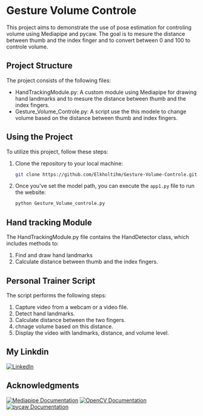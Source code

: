 # Gesture Volume Controle
This project aims to demonstrate the use of pose estimation for controling volume using Mediapipe and pycaw. The goal is to mesure the distance between thumb and the index finger and to convert between 0 and 100 to controle volume.

## Project Structure
The project consists of the following files:

* HandTrackingModule.py: A custom module using Mediapipe for drawing hand landmarks and to mesure the distance between thumb and the index fingers.
* Gesture_Volume_Controle.py: A script use the this modele to change volume based on the distance between thumb and index fingers.

## Using the Project
To utilize this project, follow these steps:

1. Clone the repository to your local machine:
    ```bash
    git clone https://github.com/Elkholtihm/Gesture-Volume-Controle.git
    ```
2. Once you've set the model path, you can execute the `app1.py` file to run the website:
    ```bash
    python Gesture_Volume_controle.py
    ```
   
## Hand tracking Module
The HandTrackingModule.py file contains the HandDetector class, which includes methods to:

1. Find and draw hand landmarks
2. Calculate distance between thumb and the index fingers.

## Personal Trainer Script
The script performs the following steps:

1. Capture video from a webcam or a video file.
2. Detect hand landmarks.
3. Calculate distance between the two fingers.
4. chnage volume based on this distance.
5. Display the video with landmarks, distance, and volume level.

## My Linkdin
[![LinkedIn](https://img.shields.io/badge/LinkedIn-0077B5?style=for-the-badge&logo=linkedin&logoColor=white)](https://www.linkedin.com/in/hamza-kholti-075288209/)

## Acknowledgments
[![Mediapipe Documentation](https://img.shields.io/badge/Mediapipe-Documentation-0A66C2?style=for-the-badge&logo=mediapipe&logoColor=white)](https://ai.google.dev/edge/mediapipe/solutions/guide) 
[![OpenCV Documentation](https://img.shields.io/badge/OpenCV-Documentation-5C3EE8?style=for-the-badge&logo=opencv&logoColor=white)](https://docs.opencv.org/4.x/d6/d00/tutorial_py_root.html)
[![pycaw Documentation](https://img.shields.io/badge/pycaw-Documentation-0A66C2?style=for-the-badge&logo=python&logoColor=white)](https://github.com/AndreMiras/pycaw)
